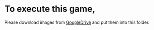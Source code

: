 To execute this game,
===

Please download images from [GoogleDrive](googledrive.com/host/0BwVRCae9HsBBdXA4bmRqS2xpaTg) and put them into this folder.
